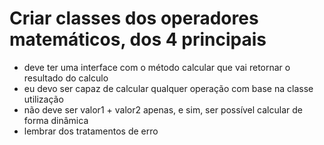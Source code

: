 # Criar classes dos operadores matemáticos, dos 4 principais

- deve ter uma interface com o método calcular que vai retornar o resultado do calculo
- eu devo ser capaz de calcular qualquer operação com base na classe utilização
- não deve ser valor1 + valor2 apenas, e sim, ser possível calcular de forma dinâmica
- lembrar dos tratamentos de erro
